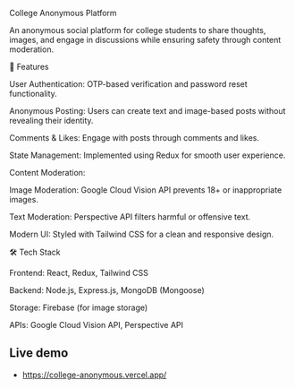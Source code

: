 College Anonymous Platform

An anonymous social platform for college students to share thoughts, images, and engage in discussions while ensuring safety through content moderation.

🚀 Features

User Authentication: OTP-based verification and password reset functionality.

Anonymous Posting: Users can create text and image-based posts without revealing their identity.

Comments & Likes: Engage with posts through comments and likes.

State Management: Implemented using Redux for smooth user experience.

Content Moderation:

Image Moderation: Google Cloud Vision API prevents 18+ or inappropriate images.

Text Moderation: Perspective API filters harmful or offensive text.

Modern UI: Styled with Tailwind CSS for a clean and responsive design.

🛠️ Tech Stack

Frontend: React, Redux, Tailwind CSS

Backend: Node.js, Express.js, MongoDB (Mongoose)

Storage: Firebase (for image storage)

APIs: Google Cloud Vision API, Perspective API
 
## Live demo 
 - https://college-anonymous.vercel.app/



